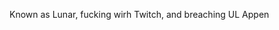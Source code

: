 Known as Lunar, fucking wirh Twitch, and breaching UL Appen
<!---
0x1b6f8942ed3c0a7d5f89e2640c7a2b/0x1b6f8942ed3c0a7d5f89e2640c7a2b is a ✨ special ✨ repository because its `README.md` (this file) appears on your GitHub profile.
You can click the Preview link to take a look at your changes.
--->
